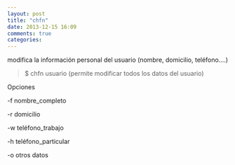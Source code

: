 ```yaml
---
layout: post
title: "chfn"
date: 2013-12-15 16:09
comments: true
categories: 
---
```

modifica la información personal del usuario (nombre, domicilio, teléfono….) 

>$ chfn usuario (permite modificar todos los datos del usuario)

Opciones 

-f nombre_completo 

-r domicilio 

-w teléfono_trabajo 

-h teléfono_particular 

-o otros datos 

